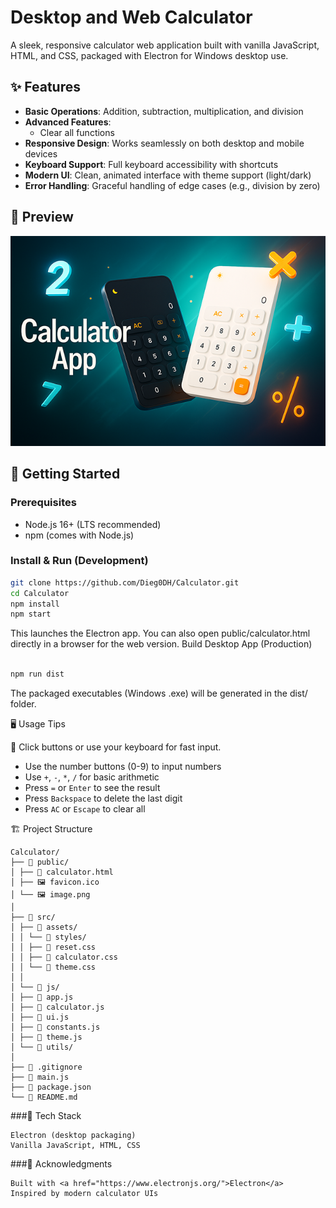 # Desktop and Web Calculator

A sleek, responsive calculator web application built with vanilla JavaScript, HTML, and CSS, packaged with Electron for Windows desktop use.

## ✨ Features

- **Basic Operations**: Addition, subtraction, multiplication, and division
- **Advanced Features**:
  - Clear all functions
- **Responsive Design**: Works seamlessly on both desktop and mobile devices
- **Keyboard Support**: Full keyboard accessibility with shortcuts
- **Modern UI**: Clean, animated interface with theme support (light/dark)
- **Error Handling**: Graceful handling of edge cases (e.g., division by zero)

## 📸 Preview

<p align="center">
  <img src="Calculator/public/image.png" alt="Calculator App banner showing light and dark themes" />
</p>

## 🚀 Getting Started

### Prerequisites

- Node.js 16+ (LTS recommended)
- npm (comes with Node.js)

### Install & Run (Development)

```bash
git clone https://github.com/Dieg0DH/Calculator.git
cd Calculator
npm install
npm start
```

This launches the Electron app. You can also open public/calculator.html directly in a browser for the web version.
Build Desktop App (Production)

```Bash

npm run dist
```

The packaged executables (Windows .exe) will be generated in the dist/ folder.


🖥️ Usage Tips

🎹 Click buttons or use your keyboard for fast input.

- Use the number buttons (0-9) to input numbers
- Use `+`, `-`, `*`, `/` for basic arithmetic
- Press `=` or `Enter` to see the result
- Press `Backspace` to delete the last digit
- Press `AC` or `Escape` to clear all

🏗️ Project Structure

```
Calculator/
├── 📁 public/
│ ├── 📄 calculator.html
│ ├── 🖼️ favicon.ico
│ └── 🖼️ image.png
│
├── 📁 src/
│ ├── 📁 assets/
│ │ └── 📁 styles/
│ │ ├── 📄 reset.css
│ │ ├── 📄 calculator.css
│ │ └── 📄 theme.css
│ │
│ └── 📁 js/
│ ├── 📄 app.js
│ ├── 📄 calculator.js
│ ├── 📄 ui.js
│ ├── 📄 constants.js
│ ├── 📄 theme.js
│ └── 📁 utils/
│
├── 📄 .gitignore
├── 📄 main.js
├── 📄 package.json
└── 📄 README.md
```

###🧪 Tech Stack

    Electron (desktop packaging)
    Vanilla JavaScript, HTML, CSS

###🙏 Acknowledgments

    Built with <a href="https://www.electronjs.org/">Electron</a>
    Inspired by modern calculator UIs
